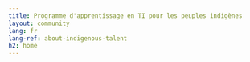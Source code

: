 ```yaml
---
title: Programme d'apprentissage en TI pour les peuples indigènes
layout: community
lang: fr
lang-ref: about-indigenous-talent
h2: home
---
```

